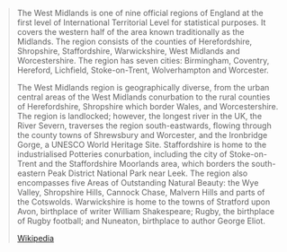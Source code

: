 
> The West Midlands is one of nine official regions of England at the first level of International Territorial Level for statistical purposes. It covers the western half of the area known traditionally as the Midlands. The region consists of the counties of Herefordshire, Shropshire, Staffordshire, Warwickshire, West Midlands and Worcestershire. The region has seven cities: Birmingham, Coventry, Hereford, Lichfield, Stoke-on-Trent, Wolverhampton and Worcester.
>
> The West Midlands region is geographically diverse, from the urban central areas of the West Midlands conurbation to the rural counties of Herefordshire, Shropshire which border Wales, and Worcestershire. The region is landlocked; however, the longest river in the UK, the River Severn, traverses the region south-eastwards, flowing through the county towns of Shrewsbury and Worcester, and the Ironbridge Gorge, a UNESCO World Heritage Site. Staffordshire is home to the industrialised Potteries conurbation, including the city of Stoke-on-Trent and the Staffordshire Moorlands area, which borders the south-eastern Peak District National Park near Leek. The region also encompasses five Areas of Outstanding Natural Beauty: the Wye Valley, Shropshire Hills, Cannock Chase, Malvern Hills and parts of the Cotswolds. Warwickshire is home to the towns of Stratford upon Avon, birthplace of writer William Shakespeare; Rugby, the birthplace of Rugby football; and Nuneaton, birthplace to author George Eliot.
>
> [Wikipedia](https://en.wikipedia.org/wiki/West%20Midlands%20(region))



